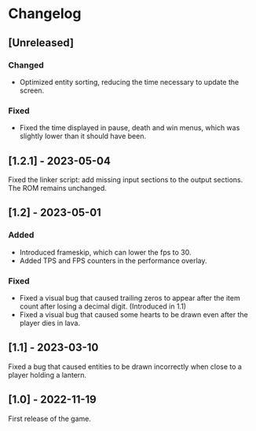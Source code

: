 # Changelog

## [Unreleased]
### Changed
- Optimized entity sorting, reducing the time necessary to update the
  screen.

### Fixed
- Fixed the time displayed in pause, death and win menus, which was
  slightly lower than it should have been.

## [1.2.1] - 2023-05-04
Fixed the linker script: add missing input sections to the output
sections. The ROM remains unchanged.

## [1.2] - 2023-05-01
### Added
- Introduced frameskip, which can lower the fps to 30.
- Added TPS and FPS counters in the performance overlay.

### Fixed
- Fixed a visual bug that caused trailing zeros to appear after the item
  count after losing a decimal digit. (Introduced in 1.1)
- Fixed a visual bug that caused some hearts to be drawn even after the
  player dies in lava.

## [1.1] - 2023-03-10
Fixed a bug that caused entities to be drawn incorrectly when close to a
player holding a lantern.

## [1.0] - 2022-11-19
First release of the game.
